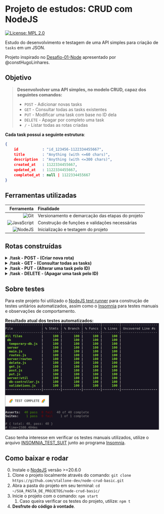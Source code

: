 # Projeto de estudos: CRUD com NodeJS

[![License: MPL 2.0](https://img.shields.io/badge/License-MPL%202.0-brightgreen.svg)](https://opensource.org/licenses/MPL-2.0)

Estudo do desenvolvimento e testagem de uma API simples para criação de `tasks` em um JSON.

Projeto inspirado no [Desafio-01-Node](https://github.com/constHugoLinhares/Desafio-01-Node) apresentado por @constHugoLinhares.

## Objetivo

>**Desenvolvolver uma API simples, no modelo CRUD, capaz dos seguintes comandos:**
>- `POST` - Adicionar novas tasks
>- `GET` - Consultar todas as tasks existentes
>- `PUT` - Modificar uma task com base no ID dela
>- `DELETE` - Apagar por completo uma task
>- `/` - Listar todas as rotas criadas

**Cada task possui a seguinte estrutura**:
```json
{
    id           : "id_123456-1122334455667",
    title        : "Anything (with <=60 chars)",
    description  : "Anything (with <=300 chars)",
    created_at   : 1122334455667,
    updated_at   : 1122334455667,
    completed_at : null | 1122334455667
}
```


## Ferramentas utilizadas
|Ferramenta|Finalidade|
|-:|:-|
|![Git](https://img.shields.io/badge/git-%23F05033.svg?style=for-the-badge&logo=git&logoColor=white) |Versionamento e demarcação das etapas do projeto|
|![JavaScript](https://img.shields.io/badge/javascript-%23323330.svg?style=for-the-badge&logo=javascript&logoColor=%23F7DF1E)|Construção de funções e validações necessárias|
|![NodeJS](https://img.shields.io/badge/node.js-6DA55F?style=for-the-badge&logo=node.js&logoColor=white)|Inicialização e testagem do projeto|

## Rotas construídas

<details>
<summary><strong>/task - POST - (Criar nova rota)</strong></summary>

**Dados esperados**
```json
{
    "title"       : "string",
    "description" : "string"
}
```

**Resultado esperado**
```json
{
    "result"  : "Task created",
    "task_id" : "id_123456-1122334455667"
}
```
---

</details>

<details>
<summary><strong>/task - GET - (Consultar todas as tasks)</strong></summary>

**Dados esperados**
```json
"headers": {
    "authorizaton": "token (currently anything non-null)"
}
```

**Resultado esperado**
```json
{
    "result": "Authorized request",
	"data"  : "[{data}]"
}
```
---

</details>

<details>
<summary><strong>/task - PUT - (Alterar uma task pelo ID)</strong></summary>

**Dados esperados**
```json
{
    "id"          : "id_123456-1122334455667",
    "title"       : "string",
    "description" : "string
}
```

**Resultado esperado**
```json
{
    "result"  : "Task updated",
	"task_id" : "id_123456-1122334455667"
}
```
---

</details>

<details>
<summary><strong>/task - DELETE - (Apagar uma task pelo ID)</strong></summary>

**Dados esperados**
```json
"headers": {
    "authorizaton": "token (currently anything non-null)"
}

{
    "id"          : "id_123456-1122334455667",
}
```

**Resultado esperado**
```json
{
    "result"  : "Task deleted",
	"task_id" : "id_123456-1122334455667"
}
```

</details>

## Sobre testes
Para este projeto foi utilizado o [NodeJS test runner](https://nodejs.org/api/test.html) para construção de testes unitários automatizados, assim como o [Insomnia](https://insomnia.rest/) para testes manuais e observações de comportamento.

**Resultado atual dos testes automatizados:**
![15/11/23](./imgs/snap_16-11-23.png)

Caso tenha interesse em verificar os testes manuais utilizados, utilize o arquivo [INSOMNIA_TEST_SUIT](INSOMNIA_TEST_SUIT.json) junto ao programa [Insomnia](https://insomnia.rest/).

## Como baixar e rodar

0. Instale o [NodeJS](https://nodejs.org/en/download/current) versão >=20.6.0
1. Clone o projeto localmente através do comando: `git clone https://github.com/stallone-dev/node-crud-basic.git`
2. Abra a pasta do projeto em seu terminal: `cd ~/SUA_PASTA_DE_PROJETOS/node-crud-basic/`
3. Inicie o projeto com o comando: `npm start`
   1. Caso queira verificar os testes do projeto, utilize: `npm t`
4. **Desfrute do código à vontade**.
